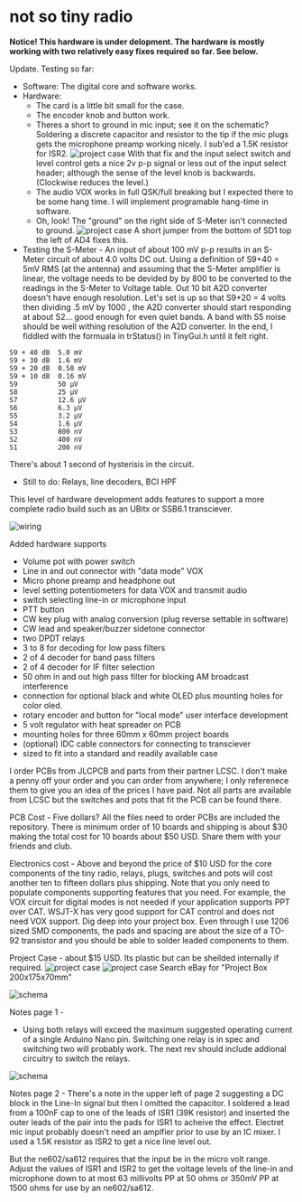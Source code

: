 # not so tiny radio

**Notice! This hardware is under delopment. The hardware is mostly working with two relatively easy fixes required so far. See below.**

Update. Testing so far: 
- Software: The digital core and software works. 
- Hardware: 
  - The card is a little bit small for the case.
  - The encoder knob and button work. 
  - Theres a short to ground in mic input; see it on the schematic? 
Soldering a discrete capacitor and resistor to the tip if the mic plugs gets
the microphone preamp working nicely. 
I sub'ed a 1.5K resistor for ISR2.
![project case](https://github.com/aa2mz/Tiny-Radio/blob/master/hardware/not%20so%20tiny/Screenshot_20200917-111255_Photos.jpg)
With that fix and the input select switch and level control gets a nice 2v p-p signal or less out of the input select header;
although the sense of the level knob is backwards. (Clockwise reduces the level.)
  - The audio VOX works in full QSK/full breaking but I expected there to be some hang time.
I will implement programable hang-time in software.
  - Oh, look! The "ground" on the right side of S-Meter isn't connected to ground. 
  ![project case](https://github.com/aa2mz/Tiny-Radio/blob/master/hardware/not%20so%20tiny/Screenshot_20200917-111021_Photos.jpg)
  A short jumper from the bottom of  SD1  top the left of AD4 fixes this.
- Testing the S-Meter - 
An input of about 100 mV p-p results in an S-Meter circuit of about 4.0 volts DC out.
Using a definition of S9+40 = 5mV RMS (at the antenna) and assuming that the S-Meter amplifier is linear,
the voltage needs to be devided by by 800 to be converted to the readings in the S-Meter to Voltage table.
Out 10 bit A2D converter doesn't have enough resolution.
Let's set is up so that S9+20 = 4 volts then dividing .5 mV by 1000 , 
the A2D converter should start responding at about S2... good enough for even quiet bands.
A band with S5 noise should be well withing resolution of the A2D converter.
In the end, I fiddled with the formuala in trStatus() in TinyGui.h until it felt right.
```
S9 + 40 dB	5.0 mV
S9 + 30 dB	1.6 mV
S9 + 20 dB	0.50 mV
S9 + 10 dB	0.16 mV
S9	        50 µV
S8	        25 µV
S7	        12.6 µV
S6	        6.3 µV
S5	        3.2 µV
S4	        1.6 µV
S3	        800 nV
S2	        400 nV
S1	        200 nV
```
There's about 1 second of hysterisis in the circuit.
- Still to do: Relays, line decoders, BCI HPF

This level of hardware development adds features to support a more complete radio build
such as an UBitx or SSB6.1 transciever.

![wiring](https://github.com/aa2mz/Tiny-Radio/blob/master/hardware/not%20so%20tiny/TRV2RC5.png)

Added hardware supports
- Volume pot with power switch
- Line in and out connector with "data mode" VOX
- Micro phone preamp and headphone out 
- level setting potentiometers for data VOX and transmit audio
- switch selecting line-in or microphone input
- PTT button
- CW key plug with analog conversion (plug reverse settable in software)
- CW lead and speaker/buzzer sidetone connector
- two DPDT relays
- 3 to 8 for decoding for low pass filters
- 2 of 4 decoder for band pass filters
- 2 of 4 decoder for IF filter selection
- 50 ohm in and out high pass filter for blocking AM broadcast interference
- connection for optional black and white OLED plus mounting holes for color oled.
- rotary encoder and button for "local mode" user interface development
- 5 volt regulator with heat spreader on PCB
- mounting holes for three 60mm x 60mm project boards
- (optional) IDC cable connectors for connecting to transciever
- sized to fit into a standard and readily available case

I order PCBs from JLCPCB and parts from their partner LCSC. 
I don't make a penny off your order and you can order from anywhere;
I only referenece them to give you an idea of the prices I have paid.
Not all parts are available from LCSC but the switches and pots that fit 
the PCB can be found there.

PCB Cost - Five dollars? 
All the files need to order PCBs are included the repository. 
There is minimum order of 10 boards and shipping is about $30 making the total
cost for 10 boards about $50 USD. Share them with your friends and club.

Electronics cost - Above and beyond the price of $10 USD for the core components of the tiny radio,
relays, plugs, switches and pots will cost another ten to fifteen dollars plus shipping. 
Note that you only need to populate components supporting features that you need. 
For example, the VOX circuit for digital modes is not needed if your application supports PPT over CAT. 
WSJT-X has very good support for CAT control and does not need VOX support.
Dig deep into your project box. Even through I use 1206 sized SMD components, 
the pads and spacing are about the size of a TO-92 transistor and you should be able to
solder leaded components to them.

Project Case - about $15 USD. Its plastic but can be sheilded internally if required.
![project case](https://github.com/aa2mz/Tiny-Radio/blob/master/hardware/not%20so%20tiny/plastic%20box.jpg)
![project case](https://github.com/aa2mz/Tiny-Radio/blob/master/hardware/not%20so%20tiny/not%20tiny%20radio.jpg)
Search eBay for "Project Box 200x175x70mm"

![schema](https://github.com/aa2mz/Tiny-Radio/blob/master/hardware/not%20so%20tiny/Sheet_1.png)

Notes page 1 -
- Using both relays will exceed the maximum suggested operating current of a single Arduino Nano pin. 
Switching one relay is in spec and switching two will probably work.
The next rev should include addional circuitry to switch the relays.

![schema](https://github.com/aa2mz/Tiny-Radio/blob/master/hardware/not%20so%20tiny/Sheet_2.png)

Notes page 2 - There's a note in the upper left of page 2 suggesting a DC block in the Line-In signal but then I omitted the capacitor. 
I soldered a lead from a 100nF cap to one of the leads of ISR1 (39K resistor) 
and inserted the outer leads of the pair into the pads for ISR1 to acheive the effect.
Electret mic input probably doesn't need an amplfier prior to use by an IC mixer. 
I used a 1.5K resistor as ISR2 to get a nice line level out.

But the ne602/sa612 requires that the input be in the micro volt range. Adjust the values of ISR1 and ISR2 to get the voltage levels of the line-in and microphone down to at most  63 millivolts PP at 50 ohms or 350mV PP at 1500 ohms for use by an ne602/sa612.
